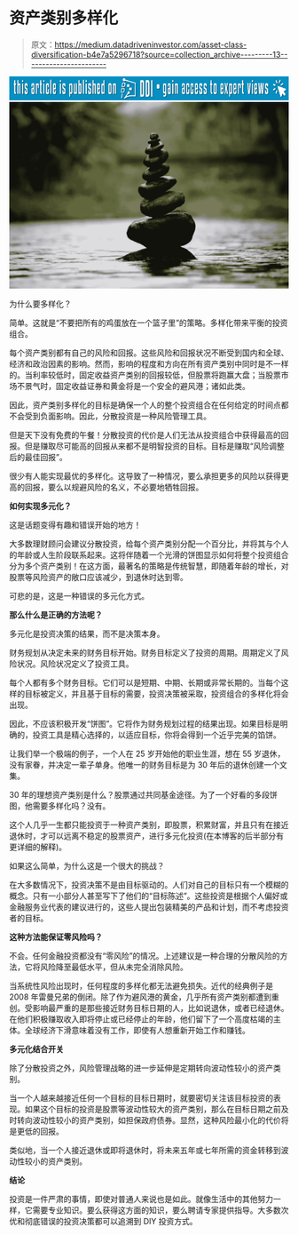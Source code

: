 # 资产类别多样化

> 原文：<https://medium.datadriveninvestor.com/asset-class-diversification-b4e7a5296718?source=collection_archive---------13----------------------->

[![](img/97dfdad7bfd059f72be10209a2427be1.png)](http://www.track.datadriveninvestor.com/P12O)![](img/37f7e2551d28974720257d5b01daae8a.png)

为什么要多样化？

简单。这就是“不要把所有的鸡蛋放在一个篮子里”的策略。多样化带来平衡的投资组合。

每个资产类别都有自己的风险和回报。这些风险和回报状况不断受到国内和全球、经济和政治因素的影响。然而，影响的程度和方向在所有资产类别中同时是不一样的。当利率较低时，固定收益资产类别的回报较低，但股票将跑赢大盘；当股票市场不景气时，固定收益证券和黄金将是一个安全的避风港；诸如此类。

因此，资产类别多样化的目标是确保一个人的整个投资组合在任何给定的时间点都不会受到负面影响。因此，分散投资是一种风险管理工具。

但是天下没有免费的午餐！分散投资的代价是人们无法从投资组合中获得最高的回报。但是赚取尽可能高的回报从来都不是明智投资的目标。目标是赚取“风险调整后的最佳回报”。

很少有人能实现最优的多样化。这导致了一种情况，要么承担更多的风险以获得更高的回报，要么以规避风险的名义，不必要地牺牲回报。

**如何实现多元化？**

这是话题变得有趣和错误开始的地方！

大多数理财顾问会建议分散投资，给每个资产类别分配一个百分比，并将其与个人的年龄或人生阶段联系起来。这将伴随着一个光滑的饼图显示如何将整个投资组合分为多个资产类别！在这方面，最著名的策略是传统智慧，即随着年龄的增长，对股票等风险资产的敞口应该减少，到退休时达到零。

可悲的是，这是一种错误的多元化方式。

**那么什么是正确的方法呢？**

多元化是投资决策的结果，而不是决策本身。

财务规划从决定未来的财务目标开始。财务目标定义了投资的周期。周期定义了风险状况。风险状况定义了投资工具。

每个人都有多个财务目标。它们可以是短期、中期、长期或非常长期的。当每个这样的目标被定义，并且基于目标的需要，投资决策被采取，投资组合的多样化将会出现。

因此，不应该积极开发“饼图”。它将作为财务规划过程的结果出现。如果目标是明确的，投资工具是精心选择的，以适应目标，你将会得到一个近乎完美的馅饼。

让我们举一个极端的例子，一个人在 25 岁开始他的职业生涯，想在 55 岁退休，没有家眷，并决定一辈子单身。他唯一的财务目标是为 30 年后的退休创建一个文集。

30 年的理想资产类别是什么？股票通过共同基金途径。为了一个好看的多段饼图，他需要多样化吗？没有。

这个人几乎一生都只能投资于一种资产类别，即股票，积累财富，并且只有在接近退休时，才可以远离不稳定的股票资产，进行多元化投资(在本博客的后半部分有更详细的解释)。

如果这么简单，为什么这是一个很大的挑战？

在大多数情况下，投资决策不是由目标驱动的。人们对自己的目标只有一个模糊的概念。只有一小部分人甚至写下了他们的“目标陈述”。这些投资是根据个人偏好或金融服务业代表的建议进行的，这些人提出包装精美的产品和计划，而不考虑投资者的目标。

**这种方法能保证零风险吗？**

不会。任何金融投资都没有“零风险”的情况。上述建议是一种合理的分散风险的方法，它将风险降至最低水平，但从未完全消除风险。

当系统性风险出现时，任何程度的多样化都无法避免损失。近代的经典例子是 2008 年雷曼兄弟的倒闭。除了作为避风港的黄金，几乎所有资产类别都遭到重创。受影响最严重的是那些接近财务目标日期的人，比如说退休，或者已经退休。在他们积极赚取收入即将停止或已经停止的年龄，他们留下了一个高度枯竭的主体。全球经济下滑意味着没有工作，即使有人想重新开始工作和赚钱。

**多元化结合开关**

除了分散投资之外，风险管理战略的进一步延伸是定期转向波动性较小的资产类别。

当一个人越来越接近任何一个目标的目标日期时，就要密切关注该目标投资的表现。如果这个目标的投资是股票等波动性较大的资产类别，那么在目标日期之前及时转向波动性较小的资产类别，如担保政府债券。显然，这种风险最小化的代价将是更低的回报。

类似地，当一个人接近退休或即将退休时，将未来五年或七年所需的资金转移到波动性较小的资产类别。

**结论**

投资是一件严肃的事情，即使对普通人来说也是如此。就像生活中的其他努力一样，它需要专业知识。要么获得这方面的知识，要么聘请专家提供指导。大多数次优和彻底错误的投资决策都可以追溯到 DIY 投资方式。